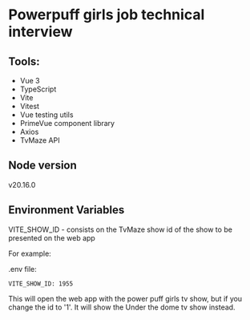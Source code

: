 # Powerpuff girls job technical interview

## Tools:
- Vue 3
- TypeScript 
- Vite
- Vitest
- Vue testing utils
- PrimeVue component library
- Axios
- TvMaze API

## Node version
v20.16.0

## Environment Variables

VITE_SHOW_ID - consists on the TvMaze show id of the show to be presented on the web app

For example:

.env file:
```
VITE_SHOW_ID: 1955
```

This will open the web app with the power puff girls tv show, but if you change the id to '1'. It will show the Under the dome tv show instead.

